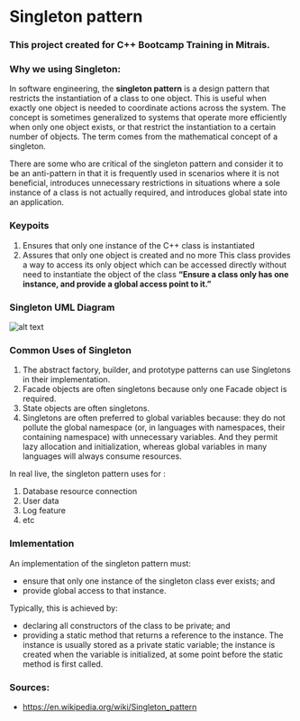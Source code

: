 # Singleton pattern

### This project created for C++ Bootcamp Training in Mitrais.

### Why we using Singleton:
In software engineering, the **singleton pattern** is a design pattern that restricts the instantiation of a class to one object. This is useful when exactly one object is needed to coordinate actions across the system. The concept is sometimes generalized to systems that operate more efficiently when only one object exists, or that restrict the instantiation to a certain number of objects. The term comes from the mathematical concept of a singleton.

There are some who are critical of the singleton pattern and consider it to be an anti-pattern in that it is frequently used in scenarios where it is not beneficial, introduces unnecessary restrictions in situations where a sole instance of a class is not actually required, and introduces global state into an application.

### Keypoits

1. Ensures that only one instance of the C++ class is instantiated
2. Assures that only one object is created and no more
This class provides a way to access its only object which can be accessed directly without need to instantiate the object of the class
**“Ensure a class only has one instance, and provide a global access point to it.”**

### Singleton UML Diagram

![alt text](https://upload.wikimedia.org/wikipedia/commons/d/dc/Singleton_pattern_uml.png)

### Common Uses of Singleton
1. The abstract factory, builder, and prototype patterns can use Singletons in their implementation.
2. Facade objects are often singletons because only one Facade object is required.
3. State objects are often singletons.
4. Singletons are often preferred to global variables because: they do not pollute the global namespace (or, in languages with namespaces, their containing namespace) with unnecessary variables. And they permit lazy allocation and initialization, whereas global variables in many languages will always consume resources.

In real live, the singleton pattern uses for :

1. Database resource connection
2. User data
3. Log feature 
4. etc

### Imlementation
An implementation of the singleton pattern must:

* ensure that only one instance of the singleton class ever exists; and
* provide global access to that instance.

Typically, this is achieved by:

* declaring all constructors of the class to be private; and
* providing a static method that returns a reference to the instance.
The instance is usually stored as a private static variable; the instance is created when the variable is initialized, at some point before the static method is first called.

### Sources:
* https://en.wikipedia.org/wiki/Singleton_pattern